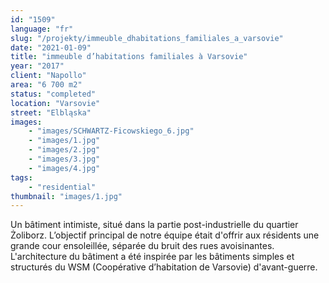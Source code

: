 ```yaml
---
id: "1509"
language: "fr"
slug: "/projekty/immeuble_dhabitations_familiales_a_varsovie"
date: "2021-01-09"
title: "immeuble d’habitations familiales à Varsovie"
year: "2017"
client: "Napollo"
area: "6 700 m2"
status: "completed"
location: "Varsovie"
street: "Elbląska"
images: 
    - "images/SCHWARTZ-Ficowskiego_6.jpg"
    - "images/1.jpg"
    - "images/2.jpg"
    - "images/3.jpg"
    - "images/4.jpg"    
tags: 
    - "residential"
thumbnail: "images/1.jpg"
---
```

Un bâtiment intimiste, situé dans la partie post-industrielle du quartier Żoliborz. L’objectif principal de notre équipe était d'offrir aux résidents une grande cour ensoleillée, séparée du bruit des rues avoisinantes. L'architecture du bâtiment a&nbsp;été inspirée par les bâtiments simples et structurés du WSM (Coopérative d’habitation de Varsovie) d'avant-guerre.
